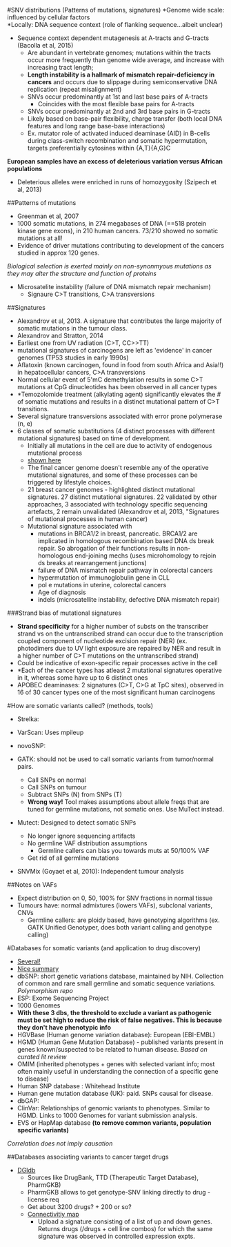 #SNV distributions (Patterns of mutations, signatures)
*Genome wide scale: influenced by cellular factors  
*Locally: DNA sequence context (role of flanking sequence...albeit unclear)  
- Sequence context dependent mutagenesis at A-tracts and G-tracts (Bacolla et al, 2015)
	- Are abundant in vertebrate genomes; mutations within the tracts occur more frequently than genome wide average, and increase with increasing tract length; 
	- **Length instability is a hallmark of mismatch repair-deficiency in cancers** and occurs due to slippage during semiconservative DNA replication (repeat misalignment)  
	- SNVs occur predominantly at 1st and last base pairs of A-tracts
		- Coincides with the most flexible base pairs for A-tracts
	- SNVs occur predominantly at 2nd and 3rd base pairs in G-tracts
	- Likely based on base-pair flexibility, charge transfer (both local DNA features and long range base-base interactions)
	- Ex. mutator role of activated induced deaminase (AID) in B-cells during class-switch recombination and somatic hypermutation, targets preferentially cytosines within {A,T}{A,G}C  

**European samples have an excess of deleterious variation versus African populations**  
- Deleterious alleles were enriched in runs of homozygosity (Szipech et al, 2013)  

##Patterns of mutations  
- Greenman et al, 2007  
- 1000 somatic mutations, in 274 megabases of DNA (==518 protein kinase gene exons), in 210 human cancers. 73/210 showed no somatic mutations at all!  
- Evidence of driver mutations contributing to development of the cancers studied in approx 120 genes.  

*Biological selection is exerted mainly on non-synonmyous mutations as they may alter the structure and function of proteins*  
- Microsatelite instability (failure of DNA mismatch repair mechanism)  
	- Signaure C>T transitions, C>A transversions  

##Signatures  
- Alexandrov et al, 2013. A signature that contributes the large majority of somatic mutations in the tumour class.  
- Alexandrov and Stratton, 2014  
- Earliest one from UV radiation (C>T, CC>>TT)  
- mutational signatures of carcinogens are left as 'evidence' in cancer genomes (TP53 studies in early 1990s)  
- Aflatoxin (known carcinogen, found in food from south Africa and Asia!!) in hepatocellular cancers, C>A transversions  
- Normal cellular event of 5'mC demethylation results in some C>T mutations at CpG dinucleotides has been observed in all cancer types  
- *Temozolomide treatment (alkylating agent) significantly elevates the # of somatic mutations and results in a distinct mutational pattern of C>T transitions. 
- Several signature transversions associated with error prone polymerase (n, e)
- 6 classes of somatic substitutions (4 distinct processes with different mutational signatures) based on time of development.
	- Initially all mutations in the cell are due to activity of endogenous mutational process
	- [shown here](http://www.sciencedirect.com/science?_ob=MiamiCaptionURL&_method=retrieve&_eid=1-s2.0-S0959437X13001639&_image=1-s2.0-S0959437X13001639-gr1.jpg&_cid=272031&_explode=defaultEXP_LIST&_idxType=defaultREF_WORK_INDEX_TYPE&_alpha=defaultALPHA&_ba=&_rdoc=1&_fmt=FULL&_issn=0959437X&_pii=S0959437X13001639&md5=8b5f571797af2e2e9f9c8c7ea8a8d3c6)
	- The final cancer genome doesn't resemble any of the operative mutational signatures, and some of these processes can be triggered by lifestyle choices.
	- 21 breast cancer genomes - highlighted distinct mutational signatures.
		27 distinct mutational signatures. 22 validated by other approaches, 3 associated with technology specific sequencing artefacts, 2 remain unvalidated (Alexandrov et al, 2013, "Signatures of mutational processes in human cancer)  
	- Mutational signature associated with 
		- mutations in BRCA1/2 in breast, pancreatic. BRCA1/2 are implicated in homologous recombination based DNA ds break repair. So abrogation of their functions results in non-homologous end-joining mechs (uses microhomology to rejoin ds breaks at rearrangement junctions)  
		- failure of DNA mismatch repair pathway in colorectal cancers
		- hypermutation of immunoglobulin gene in CLL
		- pol e mutations in uterine, colorectal cancers  
		- Age of diagnosis  
		- indels (microsatellite instability, defective DNA mismatch repair)  

###Strand bias of mutational signatures
- **Strand specificity** for a higher number of substs on the transcriber strand vs on the untranscribed strand can occur due to the transcription coupled component of nucleotide excision repair (NER) (ex. photodimers due to UV light exposure are repaired by NER and result in a higher number of C>T mutations on the untranscribed strand)  
- Could be indicative of exon-specific repair processes active in the cell  
- *Each of the cancer types has atleast 2 mutational signatures operative in it, whereas some have up to 6 distinct ones
- APOBEC deaminases: 2 signatures (C>T, C>G at TpC sites), observed in 16 of 30 cancer types one of the most significant human carcinogens  


#How are somatic variants called? (methods, tools)   
- Strelka: 
- VarScan: Uses mpileup
- novoSNP:  
- GATK: should not be used to call somatic variants from tumor/normal pairs.  
	- Call SNPs on normal
	- Call SNPs on tumour
	- Subtract SNPs (N) from SNPs (T)
	- **Wrong way!** Tool makes assumptions about allele freqs that are tuned for germline mutations, not somatic ones. Use MuTect instead. 
- Mutect: Designed to detect somatic SNPs
	- No longer ignore sequencing artifacts
	- No germline VAF distribution assumptions
		- Germline callers can bias you towards muts at 50/100% VAF
	- Get rid of all germline mutations
	

- SNVMix (Goyaet et al, 2010): Independent tumour analysis

##Notes on VAFs
- Expect distribution on 0, 50, 100% for SNV fractions in normal tissue
- Tumours have: normal admixtures (lowers VAFs), subclonal variants, CNVs
	- Germline callers: are ploidy based, have genotyping algorithms (ex. GATK Unified Genotyper, does both variant calling and genotype calling) 
	


#Databases for somatic variants (and application to drug discovery)   
- [Several!](http://www.humgen.nl/SNP_databases.html)
- [Nice summary](http://hmg.oxfordjournals.org/content/early/2013/08/19/hmg.ddt384.full.pdf)
- dbSNP: short genetic variations database, maintained by NIH. Collection of common and rare small germline and somatic sequence variations. *Polymorphism repo*  
- ESP: Exome Sequencing Project
- 1000 Genomes
- **With these 3 dbs, the threshold to exclude a variant as pathogenic must be set high to reduce the risk of false negatives. This is because they don't have phenotypic info**
- HGVBase (Human genome variation database): European (EBI-EMBL)
- HGMD (Human Gene Mutation Database) - published variants present in genes known/suspected to be related to human disease. *Based on curated lit review*  
- OMIM (inherited phenotypes + genes with selected variant info; most often mainly useful in understanding the connection of a specific gene to disease)
- Human SNP database : Whitehead Institute
- Human gene mutation database (UK): paid. SNPs causal for disease. 
- dbGAP: 
- ClinVar: Relationships of genomic variants to phenotypes. Similar to HGMD. Links to 1000 Genomes for variant submission analysis.
- EVS or HapMap database **(to remove common variants, population specific variants)**

*Correlation does not imply causation* 

##Databases associating variants to cancer target drugs
- [DGIdb](http://dgidb.genome.wustl.edu)
	- Sources like DrugBank, TTD (Therapeutic Target Database), PharmGKB)
	- PharmGKB allows to get genotype-SNV linking directly to drug - license req
	- Get about 3200 drugs? + 200 or so?
 	- [Connectivitiy map](http://www.broadinstitute.org/cmap/)
		- Upload a signature consisting of a list of up and down genes. Returns drugs (/drugs + cell line combos) for which the same signature was observed in controlled expression expts.
